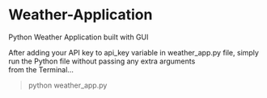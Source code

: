 # Weather-Application
Python Weather Application built with GUI

After adding your API key to api_key variable in weather_app.py file, simply run the Python file without passing any extra arguments
<br/> from the Terminal...
> python weather_app.py
